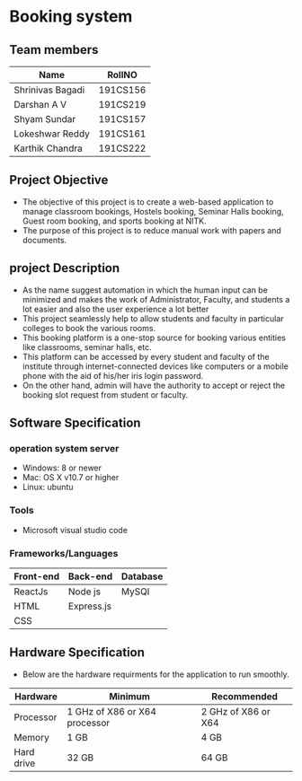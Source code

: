 # Booking system
## Team members
Name|RollNO
--------------|--------------
Shrinivas Bagadi| 191CS156
Darshan A V| 191CS219
Shyam Sundar| 191CS157
Lokeshwar Reddy| 191CS161
Karthik Chandra| 191CS222
## Project Objective
- The objective of this project is to create a web-based application to manage classroom bookings, Hostels booking, Seminar Halls booking, Guest room booking, and sports booking at NITK.
- The purpose of this project is to reduce manual work with papers and documents.
## project Description
- As the name suggest automation in which the human input can be minimized and makes the work of Administrator, Faculty, and students a lot easier and also the user experience a lot better
- This project seamlessly help to allow students and faculty in particular colleges to book the various rooms.
- This booking platform is a one-stop source for booking various entities like classrooms, seminar halls, etc.
- This platform can be accessed by every student and faculty of the institute through internet-connected devices like computers or a mobile phone with the aid of his/her iris login password.
- On the other hand, admin will have the authority to accept or reject the booking slot request from student or faculty.
## Software Specification
### operation system server
- Windows:  8 or newer
- Mac: OS X v10.7 or higher
- Linux: ubuntu
### Tools
- Microsoft visual studio code
### Frameworks/Languages
Front-end|Back-end|Database
--------------|--------------|--------------
ReactJs|Node js|MySQl
HTML|Express.js
CSS|
## Hardware Specification
- Below are the hardware requirments for the application to run smoothly.

Hardware|Minimum|Recommended
--------------|--------------|--------------
Processor|1 GHz of X86 or X64 processor|2 GHz of X86 or X64
Memory|1 GB|4 GB
Hard drive|32 GB|64 GB
